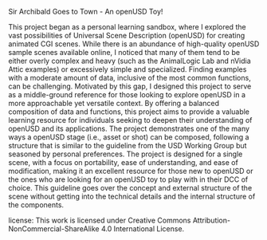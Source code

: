 Sir Archibald Goes to Town - An openUSD Toy!

This project began as a personal learning sandbox, where I explored the vast possibilities of Universal Scene Description (openUSD) for creating animated CGI scenes. While there is an abundance of high-quality openUSD sample scenes available online, I noticed that many of them tend to be either overly complex and heavy (such as the AnimalLogic Lab and nVidia Attic examples) or excessively simple and specialized. Finding examples with a moderate amount of data, inclusive of the most common functions, can be challenging.
Motivated by this gap, I designed this project to serve as a middle-ground reference for those looking to explore openUSD in a more approachable yet versatile context. By offering a balanced composition of data and functions, this project aims to provide a valuable learning resource for individuals seeking to deepen their understanding of openUSD and its applications.
The project demonstrates one of the many ways a openUSD stage (i.e., asset or shot) can be composed, following a structure that is similar to the guideline from the USD Working Group but seasoned by personal preferences. The project is designed for a single scene, with a focus on portability, ease of understanding, and ease of modification, making it an excellent resource for those new to openUSD or the ones who are looking for an openUSD toy to play with in their DCC of choice.
This guideline goes over the concept and external structure of the scene without getting into the technical details and the internal structure of the components.

license: This work is licensed under Creative Commons Attribution-NonCommercial-ShareAlike 4.0 International License.
